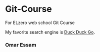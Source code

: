 # Git-Course
For ELzero web school Git Course

My favorite search engine is [Duck Duck Go](https://duckduckgo.com).
### Omar Essam
